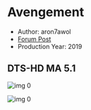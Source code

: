 # Avengement

* Author: aron7awol
* [Forum Post](https://www.avsforum.com/threads/bass-eq-for-filtered-movies.2995212/post-58247760)
* Production Year: 2019

## DTS-HD MA 5.1

![img 0](https://i.imgur.com/RryFNNE.jpg)

![img 0](https://i.imgur.com/rPOnTdi.jpg)

